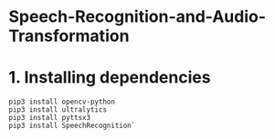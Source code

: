 # Speech-Recognition-and-Audio-Transformation

# 1. Installing dependencies
```
pip3 install opencv-python
pip3 install ultralytics
pip3 install pyttsx3
pip3 install SpeechRecognition`
```
